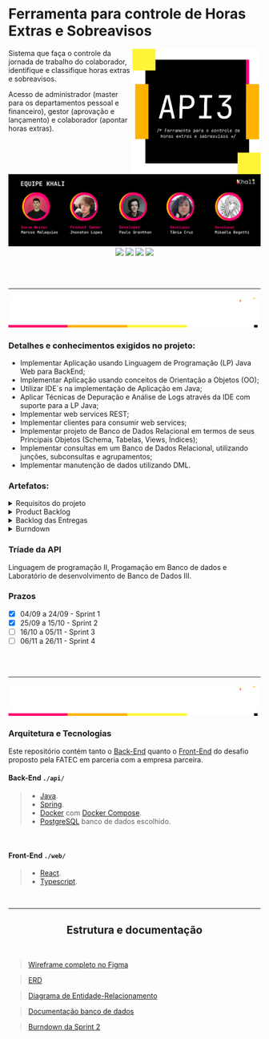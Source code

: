 # Ferramenta para controle de Horas Extras e Sobreavisos

<img align="right" width="256"  src="docs\Banners\Api.png"/>

Sistema que faça o controle da jornada de trabalho do colaborador, identifique e classifique horas extras e sobreavisos.

Acesso de administrador (master para os departamentos pessoal e financeiro), gestor (aprovação e lançamento) e colaborador (apontar horas extras).

<br>

<img src="docs\Banners\equipe.png"/>

<div align="center">
    <a href="https://github.com/incivius"target="_blank"><img src="https://img.shields.io/badge/-Marcos-%23000000?style=for-the-badge&logo=GitHUb&logoColor=white"></a>
    <a href="https://github.com/jhonatanLop" target="_blank"><img src="https://img.shields.io/badge/-Jhonatan-%23000000?style=for-the-badge&logo=GitHUb&logoColor=white"></a>
    <a href="https://github.com/paulo-granthon" target="_blank"><img src="https://img.shields.io/badge/-Paulo-%23000000?style=for-the-badge&logo=GitHUb&logoColor=white"></a>
    <a href="https://github.com/taniacruzz" target="_blank"><img src="https://img.shields.io/badge/-Tânia-%23000000?style=for-the-badge&logo=GitHUb&logoColor=white"></a>
</div>

<br><br><hr>

<img src="docs\Banners\Projeto.png"/>


### Detalhes e conhecimentos exigidos no projeto:

* Implementar Aplicação usando Linguagem de Programação (LP) Java Web para BackEnd;
* Implementar Aplicação usando conceitos de Orientação a Objetos (OO);
* Utilizar IDE´s na implementação de Aplicação em Java;
* Aplicar Técnicas de Depuração e Análise de Logs através da IDE com suporte para a LP Java;
* Implementar web services REST;
* Implementar clientes para consumir web services;
* Implementar projeto de Banco de Dados Relacional em termos de seus Principais Objetos (Schema, Tabelas, Views, Índices);
* Implementar consultas em um Banco de Dados Relacional, utilizando junções, subconsultas e agrupamentos;
* Implementar manutenção de dados utilizando DML.


### Artefatos:

<details>

<summary> Requisitos do projeto </summary>
<h2 align="center">Requisitos Funcionais</h2>

* Usuários devem ter perfis diferentes: administrador (acesso as informações de
parametrização, extração de relatórios e aprovação), gestor (aprovação e lançamento) e
colaborador (apontar horas);
* Apontamento de horas extras e classificação das horas;
* Apontamento de horas de sobreaviso;
* No lançamento da hora extra especificar cliente, CR (centro de resultado), projeto,
solicitante e justificativa;
* Cadastro de clientes e CRs;
* Workflow para aprovação de horas extras executadas;
* Parametrização de sistema (período de fechamento das horas, percentual de classificação
das horas extras (75% e 100%, conforme material de apoio) e adicional noturno
juntamente com as verbas salariais, definição dos horários de início e fim de horas
noturnas);
* Extração de relatório csv de todos os colaboradores com as horas trabalhadas (matrícula,
nome, verba, quantidade de horas, cliente, CR, projeto, justificativa);
* Aplicar regras de horas extras e sobreavisos na extração (classificação de HEs e cálculo do
sobreaviso considerando as HEs conflitantes);
* Notificação de lançamentos realizados para Gestor e RH;
* Dashboard com acompanhamento em tempo real das horas extras executadas com filtro
cliente, CR e colaborador.

<br>
<h2 align="center">Requisitos Não Funcionais</h2>

* Usabilidade (na facilidade de uso e na facilidade de aprendizado)
* Manutenibilidade (código passível de evolução e reparos)
    * Exemplo, na mudança de cores as telas sejam adaptativas a este requisito
* Desempenho
* Reusabilidade
* Segurança
* logins [oAuth, keyclock, por exemplo]
    * Autorização do acesso a informação (perfis de login)
    * Tráfego de dados através de endpoints com token que expiram
    * Se exportação de arquivo CSV, validação com processos de CheckSum

<br>
</details>

<details>
<summary> Product Backlog </summary>
<h2 align="center"> Product Backlog Khali </h2>

| Rank | Prioridade |  Story  | Críterios de aceite | Sprint|
|:-----|:-----------|:--------|:--------------------|:------|
| 1 | 1 | Como colaborador preciso ser capaz de apontar as minhas horas extras e sobreavisos no sistema para que elas fiquem registradas. | Ser capaz de inserir apontamentos de sobreaviso; Ser capaz de inserir apontamentos de horas extras. | 1 |
| 2 | 2 | Como colaborador preciso ter acesso ao estado dos meus apontamentos de hora extra e sobreaviso para me manter atualizado.  | Visualizar status dos apontamentos; Visualizar histórico de apontamentos. | 1 |
| 3 | 3 | Como gestor preciso ser capaz de consultar o histórico de apontamentos da(s) minha(s) squad(s) para facilitar o controle de horas extras e sobreavisos feitos pela minha squad. | Consulta de apontamentos por squad; Consulta de apontamentos por colaborador; Consulta de apontamentos por data | 1 |
| 4 | 4 | Como administrador preciso ser capaz de cadastrar colaboradores, gestores e administradores para que eu possa designá-los as permissões corretas no sistema. | Inserir novo usuário do tipo Colaborador; Inserir novo usuário do tipo Gestor; Inserir novo usuário do tipo Administrador. | 1 |
| 5 | 5 | Como administrador preciso ser capaz de cadastrar clientes e seus respectivos projetos para que sejam referenciados durante o apontamento de horas extras e sobreavisos.  | Inserir novo cliente que possa ser associado em novos apontamentos; Inserir novo projeto que possa ser associado em novos apontamentos | 2 |
| 6 | 6 | Como administrador preciso ser capaz de cadastrar squads para que os apontamentos sejam corretamente associados aos Centros de Resultado. | Inserir uma nova Squad. | 1 |
| 7 | 7 | Como administrador preciso ter acesso aos apontamentos de hora extra e sobreaviso de cada squad dos meus gestores para melhor acompanhamento do período trabalhado dos meus colaboradores. |Visualizar todos os apontamentos lançados de todos os colaboradores. | 1 |
| 8 | 1 | Como gestor preciso ser capaz de aprovar ou rejeitar os apontamentos de hora extra e sobreaviso dos colaboradores da(s) minha(s) squad(s) para barrar apontamentos inválidos.  | Ser capaz de Aprovar ou Reprovar um apontamento. | 2 |
| 9 | 2 | Como gestor preciso dar um feedback para apontamentos recusado por mim para que o solicitante tenha uma justificativa de o porquê da recusa.  | Ser capaz de inserir uma justificativa no caso de apontamentos reprovados | 2 |
| 10| 3 | Como administrador preciso ser capaz de configurar os parâmetros da verba dos apontamentos para ter melhor controle sobre as horas trabalhadas dos colaboradores.  | Ser capaz de alterar a duração da verba; Ser capaz de alterar o código da verba; Ser capaz de alterar a porcentagem do valor da hora. | 2 |
| 11 | 4 | Eu como administrador preciso poder desativar um colaborador no caso de uma desistência.  | Não ter mais visualização dos apontamentos dos usuários do tipo; Usuários desativados deixam de realizam apontamentos | 2 |
| 12 | 1 | Como administrador preciso ser capaz de gerar relatórios CSV contendo as horas trabalhadas dos meus colaboradores para poder integrar com outras ferramentas de análise, pela portabilidade, compartilhamento fácil e baixo custo de processamento. | Ser capaz de extrair um relatório com todos os apontamentos num arquivo “.csv” ;No relatório, ser capaz de escolher quais informações vão ser extraídas | 3 |
| 13 | 2 | Como gestor, quero receber notificações quando um apontamento de um membro da minha(s) squad(s) for lançado para agilizar o meu processo de validação. | O gestor deve receber uma notificação quando um apontamento de um membro da sua squad for lançado ;O gestor deve poder ter acesso direto ao apontamento lançado através da notificação. | 3 |
| 14 | 3 | Como colaborador, quero receber notificações quando meu gestor aprovar ou rejeitar meus apontamentos de horas extras e sobreaviso, para que eu fique atualizado sobre o status. | O colaborador deve receber notificações quando um apontamento for avaliado ;O colaborador através da mensagem deve poder ter acesso direto ao apontamento em questão | 3 |
| 15 | 4 | Eu como colaborador preciso poder editar um apontamento anteriormente reprovado para uma nova avaliação. | Alterar informação do apontamento que foi reprovado e lançá-lo novamente para aprovação do gestor. | 3 |
| 16 | 1 | Como administrador preciso ter acesso a um Dashboard com informações da jornada de trabalho de todos os meus colaboradores para ter controle sobre os apontamentos lançados, quais são os clientes com mais horas, quais squads fazem mais horas e afins. | Exibição de horas trabalhadas de todas as squads e comparação por squads; Exibição de horas trabalhadas de todos os colaboradores e comparação por colaboradores | 4 |
| 17 | 2 | Como gestor preciso ter acesso a um Dashboard com informações da minha jornada de trabalho e de todos os colaboradores da(s) minha(s) squad(s) para melhor visualização e tratamento dos dados. | Exibição de horas trabalhadas de todas as squads e comparação por squads; Exibição de horas trabalhadas de todos os colaboradores e comparação por colaboradores; Exibição de horas trabalhadas; feedback do gestor dos apontamento avaliados | 4 |
| 18 | 3 | Como um colaborador, desejo acessar um Dashboard que me forneça informações claras sobre as horas trabalhadas e metas alcançadas para que eu possa visualizar e analisar meus dados de trabalho de forma eficaz | Exibição de horas trabalhadas; Atualização em tempo real; Feedback do gestor | 4 |
| 19 | 4 | Eu como colaborador preciso poder redefinir minha senha para almentar a segurança da minha conta em caso de perca ou esquecimento. | poder redefinir minha senha com acesso ao sistema; poder redifinir minha senha sem acesso ao sistema | 4 |

<br>
</details>

<details>
<summary> Backlog das Entregas </summary>

<h2>Sprint 1</h2>

|  Entregas  | Story |
|:---------|:----------------------|
| Fluxograma. | Planejamento - Não há story relacionada |
| Wireframe. | Planejamento - Não há story relacionada |
| ERD. | Planejamento - Não há story relacionada |
| Banco de Dados estruturado. | Planejamento - Não há story relacionada |
| Criação do sistema de apontamento de horas extras e sobreavisos. | Como colaborador preciso ser capaz de apontar as minhas horas extras e sobreavisos no sistema para que elas fiquem registradas. |
| Listagem de apontamentos de horas extras e sobreavisos. | Como colaborador preciso ter acesso ao estado dos meus apontamentos de hora extra e sobreaviso para me manter atualizado; Como gestor preciso ser capaz de consultar o histórico de apontamentos da(s) minha(s) squad(s) para facilitar o controle de horas extras e sobreavisos feitos pela minha squad; Como administrador preciso ter acesso aos apontamentos de hora extra e sobreaviso de cada squad dos meus gestores para melhor acompanhamento do período trabalhado dos meus colaboradores. |
| Sistema de cadastro de colaboradores, gestores e administradores. | Como administrador preciso ser capaz de cadastrar colaboradores, gestores e administradores para que eu possa designá-los as permissões corretas no sistema. |

<h2>Sprint 2</h2>

|  Entregas  | Story |
|:---------|:----------------------|
| Validação de apontamentos pelo gestor. | Como gestor preciso ser capaz de aprovar ou rejeitar os apontamentos de hora extra e sobreaviso dos colaboradores da(s) minha(s) squad(s) para barrar apontamentos inválidos. |
| Funcionalidade de feedback do gestor ao rejeitar um apontamento. | Como gestor preciso dar um feedback para apontamentos recusado por mim para que o solicitante tenha uma justificativa de o porquê da recusa. |
| Sistema de cadastro de squads. | Como administrador preciso ser capaz de cadastrar squads para que os apontamentos sejam corretamente associados aos Centros de Resultado. |
| Sistema de cadastro de clientes e projetos. | Como administrador preciso ser capaz de cadastrar clientes e seus respectivos projetos para que sejam referenciados durante o apontamento de horas extras e sobreavisos. |
| Desativação de usuário. | Eu como administrador preciso poder desativar um colaborador no caso de uma desistência. |
| Visualização de usuários desativados. | Eu como administrador preciso ter acesso a um histórico de colaboradores que foram desativados. |
| Funcionalidade de adição e parametrização de verbas do sistema. | Como administrador preciso ser capaz de configurar os parâmetros da verba dos apontamentos para ter melhor controle sobre as horas trabalhadas dos colaboradores |

</details>

<details>
<summary> Burndown </summary>
<br>
</details>

### Tríade da API
Linguagem de programação II, Progamação em Banco de dados e Laboratório de desenvolvimento de Banco de Dados III.

### Prazos

* [x] 04/09 a 24/09 - Sprint 1
* [x] 25/09 a 15/10 - Sprint 2
* [ ] 16/10 a 05/11 - Sprint 3
* [ ] 06/11 a 26/11 - Sprint 4

<br>
<br>

<hr>
<img src="docs\Banners\ProdutoK.png"/>

### Arquitetura e Tecnologias

Este repositório contém tanto o [Back-End](./api/) quanto o [Front-End](./web/) do desafio proposto pela FATEC em parceria com a empresa parceira.

#### Back-End `./api/`
>* [Java]().
>* [Spring](https://spring.io/).
>* [Docker](https://www.docker.com/) com [Docker Compose](https://docs.docker.com/compose/).
>* [PostgreSQL](https://www.postgresql.org/) banco de dados escolhido.
<br>

#### Front-End `./web/`
> * [React](https://react.dev/).
> * [Typescript](https://www.typescriptlang.org).
<br>

<hr>
<h2 align="center"> Estrutura e documentação </h2>
<br>

> [Wireframe completo no Figma](https://www.figma.com/file/0CRUGDxQoOc3QRMK16TyHa/Untitled?type=design&mode=design&t=ukkR699csvDlWLYY-1)

> [ERD](https://github.com/projetoKhali/api3/blob/be27d7c6c37234c0423714cce698620c3f090968/docs/Banners/ERD.PNG)

> [Diagrama de Entidade-Relacionamento](https://github.com/projetoKhali/api3/blob/be27d7c6c37234c0423714cce698620c3f090968/docs/Banners/Entidade-Relacionamento.png)

> [Documentação banco de dados](https://github.com/projetoKhali/api3/blob/be27d7c6c37234c0423714cce698620c3f090968/docs/Banners/Documenta%C3%A7%C3%A3o%20BD.pdf)

> [Burndown da Sprint 2](https://github.com/projetoKhali/api3/blob/be27d7c6c37234c0423714cce698620c3f090968/docs/burndown/sprint_2.pdf)

<br>
